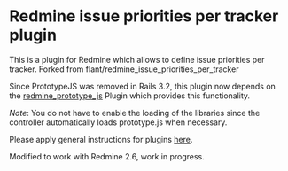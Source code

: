 Redmine issue priorities per tracker plugin
========================

This is a plugin for Redmine which allows to define issue priorities per tracker. Forked from flant/redmine_issue_priorities_per_tracker

Since PrototypeJS was removed in Rails 3.2, this plugin now depends on the [redmine_prototype_js](http://github.com/fschupp/redmine_prototype_js) Plugin which provides this functionality.

_Note_: You do not have to enable the loading of the libraries since the controller automatically loads prototype.js when necessary. 

Please apply general instructions for plugins [here](http://www.redmine.org/wiki/redmine/Plugins).

Modified to work with Redmine 2.6, work in progress. 
